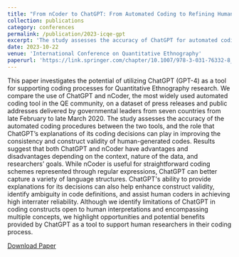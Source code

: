 ```yaml
---
title: "From nCoder to ChatGPT: From Automated Coding to Refining Human Coding"
collection: publications
category: conferences
permalink: /publication/2023-icqe-gpt
excerpt: 'The study assesses the accuracy of ChatGPT for automated coding and the role that its explanations of its coding decisions can play in improving the consistency and construct validity of human-generated codes. Results suggest that ChatGPT can better capture a variety of language structures compared to other automated coding tools. ChatGPT’s ability to provide explanations for its decisions can also help enhance construct validity, identify ambiguity in code definitions, and assist human coders in achieving high interrater reliability.'
date: 2023-10-22
venue: 'International Conference on Quantitative Ethnography'
paperurl: 'https://link.springer.com/chapter/10.1007/978-3-031-76332-8_19'
---
```


This paper investigates the potential of utilizing ChatGPT (GPT-4) as a tool for supporting coding processes for Quantitative Ethnography research. We compare the use of ChatGPT and nCoder, the most widely used automated coding tool in the QE community, on a dataset of press releases and public addresses delivered by governmental leaders from seven countries from late February to late March 2020. The study assesses the accuracy of the automated coding procedures between the two tools, and the role that ChatGPT’s explanations of its coding decisions can play in improving the consistency and construct validity of human-generated codes. Results suggest that both ChatGPT and nCoder have advantages and disadvantages depending on the context, nature of the data, and researchers’ goals. While nCoder is useful for straightforward coding schemes represented through regular expressions, ChatGPT can better capture a variety of language structures. ChatGPT's ability to provide explanations for its decisions can also help enhance construct validity, identify ambiguity in code definitions, and assist human coders in achieving high interrater reliability. Although we identify limitations of ChatGPT in coding constructs open to human interpretations and encompassing multiple concepts, we highlight opportunities and potential benefits provided by ChatGPT as a tool to support human researchers in their coding process.

[Download Paper](https://link.springer.com/chapter/10.1007/978-3-031-76332-8_19)

